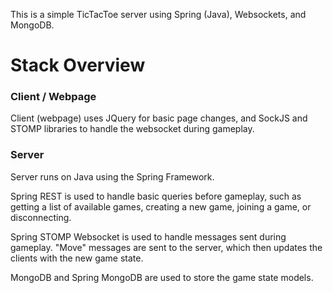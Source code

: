 This is a simple TicTacToe server using Spring (Java), Websockets, and MongoDB.

# Stack Overview
### Client / Webpage
Client (webpage) uses JQuery for basic page changes, and SockJS and STOMP libraries to handle the websocket during gameplay.

### Server
Server runs on Java using the Spring Framework.

Spring REST is used to handle basic queries before gameplay, such as getting a list of available games, creating a new game, joining a game, or disconnecting.

Spring STOMP Websocket is used to handle messages sent during gameplay. "Move" messages are sent to the server, which then updates the clients with the new game state.

MongoDB and Spring MongoDB are used to store the game state models.

